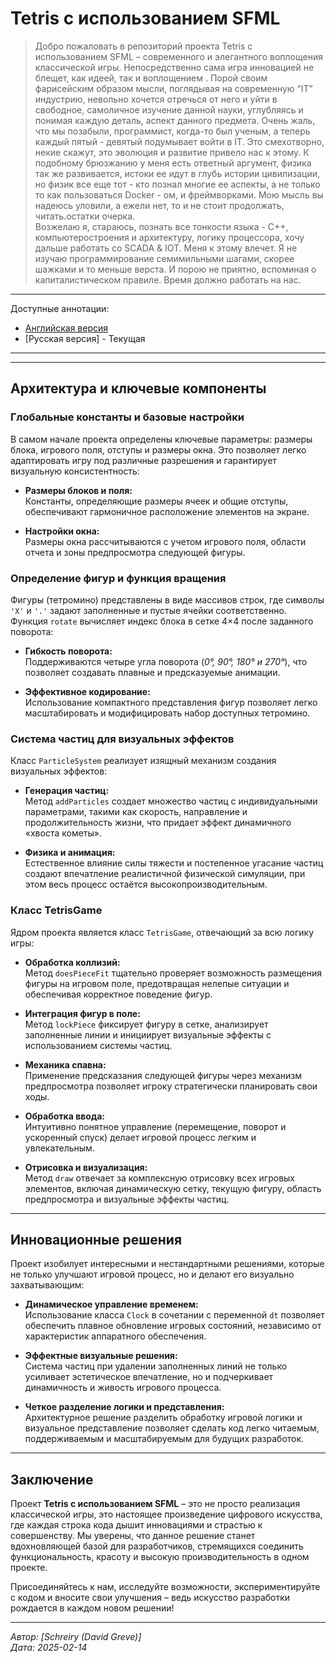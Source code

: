 # Tetris с использованием SFML

> Добро пожаловать в репозиторий проекта Tetris с использованием SFML – современного и элегантного воплощения классической игры. Непосредственно сама игра инновацией не блещет, как идеей, так и воплощением . Порой своим фарисейским образом мысли, поглядывая на современную “IT” индустрию, невольно хочется отречься от него и уйти в свободное, самоличное изучение данной науки, углубляясь и понимая каждую деталь, аспект данного предмета. Очень жаль, что мы позабыли, программист, когда-то был ученым, а теперь каждый пятый - девятый подумывает войти в IT. Это смехотворно, некие скажут, это эволюция и развитие привело нас к этому. К подобному брюзжанию у меня есть ответный аргумент, физика так же развивается, истоки ее идут в глубь истории цивилизации, но физик все еще тот - кто познал многие ее аспекты, а не только то как пользоваться Docker - ом, и фреймворками. Мою мысль вы надеюсь уловили, а ежели нет, то и не стоит продолжать, читать.остатки очерка.  
> Возжелаю я, стараюсь, познать все тонкости языка - С++, компьютеростроения и архитектуру, логику процессора, хочу дальше работать со SCADA & IOT. Меня к этому влечет. 
> Я не изучаю программирование семимильными шагами, скорее шажками и то меньше верста. И порою не приятно, вспоминая о капиталистическом правиле. Время должно работать на нас.

----
Доступные аннотации:

- [Английская версия](./tet.md)
- [Русская версия] - Текущая
----



---

## Архитектура и ключевые компоненты

### Глобальные константы и базовые настройки

В самом начале проекта определены ключевые параметры: размеры блока, игрового поля, отступы и размеры окна. Это позволяет легко адаптировать игру под различные разрешения и гарантирует визуальную консистентность:

- **Размеры блоков и поля:**  
  Константы, определяющие размеры ячеек и общие отступы, обеспечивают гармоничное расположение элементов на экране.

- **Настройки окна:**  
  Размеры окна рассчитываются с учетом игрового поля, области отчета и зоны предпросмотра следующей фигуры.

### Определение фигур и функция вращения

Фигуры (тетромино) представлены в виде массивов строк, где символы `'X'` и `'.'` задают заполненные и пустые ячейки соответственно. Функция `rotate` вычисляет индекс блока в сетке 4×4 после заданного поворота:

- **Гибкость поворота:**  
  Поддерживаются четыре угла поворота (_0°, 90°, 180° и 270°_), что позволяет создавать плавные и предсказуемые анимации.

- **Эффективное кодирование:**  
  Использование компактного представления фигур позволяет легко масштабировать и модифицировать набор доступных тетромино.

### Система частиц для визуальных эффектов

Класс `ParticleSystem` реализует изящный механизм создания визуальных эффектов:

- **Генерация частиц:**  
  Метод `addParticles` создает множество частиц с индивидуальными параметрами, такими как скорость, направление и продолжительность жизни, что придает эффект динамичного «хвоста кометы».

- **Физика и анимация:**  
  Естественное влияние силы тяжести и постепенное угасание частиц создают впечатление реалистичной физической симуляции, при этом весь процесс остаётся высокопроизводительным.

### Класс TetrisGame

Ядром проекта является класс `TetrisGame`, отвечающий за всю логику игры:

- **Обработка коллизий:**  
  Метод `doesPieceFit` тщательно проверяет возможность размещения фигуры на игровом поле, предотвращая нелепые ситуации и обеспечивая корректное поведение фигур.

- **Интеграция фигур в поле:**  
  Метод `lockPiece` фиксирует фигуру в сетке, анализирует заполненные линии и инициирует визуальные эффекты с использованием системы частиц.

- **Механика спавна:**  
  Применение предсказания следующей фигуры через механизм предпросмотра позволяет игроку стратегически планировать свои ходы.

- **Обработка ввода:**  
  Интуитивно понятное управление (перемещение, поворот и ускоренный спуск) делает игровой процесс легким и увлекательным.

- **Отрисовка и визуализация:**  
  Метод `draw` отвечает за комплексную отрисовку всех игровых элементов, включая динамическую сетку, текущую фигуру, область предпросмотра и визуальные эффекты частиц.

---

## Инновационные решения

Проект изобилует интересными и нестандартными решениями, которые не только улучшают игровой процесс, но и делают его визуально захватывающим:

- **Динамическое управление временем:**  
  Использование класса `Clock` в сочетании с переменной `dt` позволяет обеспечить плавное обновление игровых состояний, независимо от характеристик аппаратного обеспечения.

- **Эффектные визуальные решения:**  
  Система частиц при удалении заполненных линий не только усиливает эстетическое впечатление, но и подчеркивает динамичность и живость игрового процесса.

- **Четкое разделение логики и представления:**  
  Архитектурное решение разделить обработку игровой логики и визуальное представление позволяет сделать код легко читаемым, поддерживаемым и масштабируемым для будущих разработок.

---

## Заключение

Проект **Tetris с использованием SFML** – это не просто реализация классической игры, это настоящее произведение цифрового искусства, где каждая строка кода дышит инновациями и страстью к совершенству. Мы уверены, что данное решение станет вдохновляющей базой для разработчиков, стремящихся соединить функциональность, красоту и высокую производительность в одном проекте.

Присоединяйтесь к нам, исследуйте возможности, экспериментируйте с кодом и вносите свои улучшения – ведь искусство разработки рождается в каждом новом решении!

---

*Автор: [Schreiry (David Greve)]*  
*Дата: 2025-02-14*
